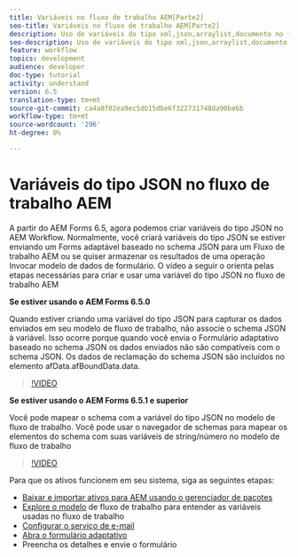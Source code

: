 ```yaml
---
title: Variáveis no fluxo de trabalho AEM[Parte2]
seo-title: Variáveis no fluxo de trabalho AEM[Parte2]
description: Uso de variáveis do tipo xml,json,arraylist,documento no fluxo de trabalho aem
seo-description: Uso de variáveis do tipo xml,json,arraylist,documento no fluxo de trabalho aem
feature: workflow
topics: development
audience: developer
doc-type: tutorial
activity: understand
version: 6.5
translation-type: tm+mt
source-git-commit: ca4a8f02ea9ec5db15dbe6f322731748da90be6b
workflow-type: tm+mt
source-wordcount: '296'
ht-degree: 0%

---
```


# Variáveis do tipo JSON no fluxo de trabalho AEM

A partir do AEM Forms 6.5, agora podemos criar variáveis do tipo JSON no AEM Workflow. Normalmente, você criará variáveis do tipo JSON se estiver enviando um Forms adaptável baseado no schema JSON para um Fluxo de trabalho AEM ou se quiser armazenar os resultados de uma operação Invocar modelo de dados de formulário. O vídeo a seguir o orienta pelas etapas necessárias para criar e usar uma variável do tipo JSON no fluxo de trabalho AEM

**Se estiver usando o AEM Forms 6.5.0**

Quando estiver criando uma variável do tipo JSON para capturar os dados enviados em seu modelo de fluxo de trabalho, não associe o schema JSON à variável. Isso ocorre porque quando você envia o Formulário adaptativo baseado no schema JSON os dados enviados não são compatíveis com o schema JSON. Os dados de reclamação do schema JSON são incluídos no elemento afData.afBoundData.data.

>[!VIDEO](https://video.tv.adobe.com/v/26444?quality=12&learn=on)


**Se estiver usando o AEM Forms 6.5.1 e superior**

Você pode mapear o schema com a variável do tipo JSON no modelo de fluxo de trabalho. Você pode usar o navegador de schemas para mapear os elementos do schema com suas variáveis de string/número no modelo de fluxo de trabalho

>[!VIDEO](https://video.tv.adobe.com/v/28097?quality=12&learn=on)

Para que os ativos funcionem em seu sistema, siga as seguintes etapas:

* [Baixar e importar ativos para AEM usando o gerenciador de pacotes](assets/jsonandstringvariable.zip)
* [Explore o modelo](http://localhost:4502/editor.html/conf/global/settings/workflow/models/jsonvariable.html) de fluxo de trabalho para entender as variáveis usadas no fluxo de trabalho
* [Configurar o serviço de e-mail](https://helpx.adobe.com/experience-manager/6-5/sites/administering/using/notification.html#ConfiguringtheMailService)
* [Abra o formulário adaptativo](http://localhost:4502/content/dam/formsanddocuments/afbasedonjson/jcr:content?wcmmode=disabled)
* Preencha os detalhes e envie o formulário
